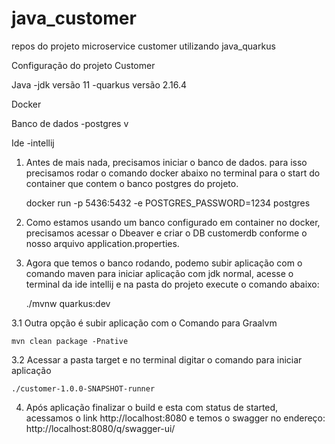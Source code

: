 # java_customer
repos do projeto microservice customer utilizando java_quarkus

Configuração do projeto Customer

Java 
    -jdk versão 11
    -quarkus versão 2.16.4
    
Docker

Banco de dados
    -postgres v
    
Ide
    -intellij

1. Antes de mais nada, precisamos iniciar o banco de dados. para isso precisamos rodar o comando docker abaixo no terminal para o start do container que contem o banco postgres do projeto.

    docker run -p 5436:5432 -e POSTGRES_PASSWORD=1234 postgres
 
2. Como estamos usando um banco configurado em container no docker, precisamos acessar o Dbeaver e criar o DB customerdb conforme o nosso arquivo 
    application.properties.

3. Agora que temos o banco rodando, podemo subir aplicação com o comando maven para iniciar aplicação com jdk normal, acesse o terminal da ide intellij e na pasta do projeto execute o comando abaixo:

    ./mvnw quarkus:dev


3.1 Outra opção é subir aplicação com o Comando para Graalvm 

    mvn clean package -Pnative


3.2 Acessar a pasta target e no terminal digitar o comando para iniciar aplicação

    ./customer-1.0.0-SNAPSHOT-runner


4. Após aplicação finalizar o build e esta com status de started, acessamos o link http://localhost:8080 e temos o swagger no endereço: http://localhost:8080/q/swagger-ui/
